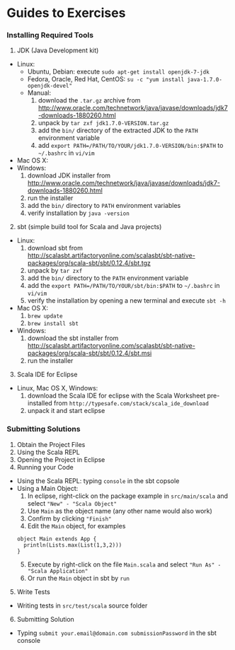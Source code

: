 Guides to Exercises
==================

### Installing Required Tools

1. JDK (Java Development kit)
  * Linux:
    * Ubuntu, Debian: execute `sudo apt-get install openjdk-7-jdk`
    * Fedora, Oracle, Red Hat, CentOS: `su -c "yum install java-1.7.0-openjdk-devel"`
    * Manual:
      1. download the `.tar.gz` archive from http://www.oracle.com/technetwork/java/javase/downloads/jdk7-downloads-1880260.html
      2. unpack by `tar zxf jdk1.7.0-VERSION.tar.gz`
      3. add the `bin/` directory of the extracted JDK to the `PATH` environment variable
      4. add `export PATH=/PATH/TO/YOUR/jdk1.7.0-VERSION/bin:$PATH` to `~/.bashrc` in `vi/vim`
  * Mac OS X: 
  * Windows:
    1. download JDK installer from http://www.oracle.com/technetwork/java/javase/downloads/jdk7-downloads-1880260.html
    2. run the installer
    3. add the `bin/` directory to `PATH` environment variables
    4. verify installation by `java -version`
2. sbt (simple build tool for Scala and Java projects)
  * Linux:
    1. download sbt from http://scalasbt.artifactoryonline.com/scalasbt/sbt-native-packages/org/scala-sbt/sbt/0.12.4/sbt.tgz
    2. unpack by `tar zxf `
    3. add the `bin/` directory to the `PATH` environment variable
    4. add the `export PATH=/PATH/TO/YOUR/sbt/bin:$PATH` to `~/.bashrc` in `vi/vim`
    5. verify the installation by opening a new terminal and execute `sbt -h`
  * Mac OS X:
    1. `brew update`
    2. `brew install sbt`
  * Windows:
    1. download the sbt installer from http://scalasbt.artifactoryonline.com/scalasbt/sbt-native-packages/org/scala-sbt/sbt/0.12.4/sbt.msi
    2. run the installer
3. Scala IDE for Eclipse
  * Linux, Mac OS X, Windows: 
    1. download the Scala IDE for eclipse with the Scala Worksheet pre-installed from `http://typesafe.com/stack/scala_ide_download`
    2. unpack it and start eclipse

### Submitting Solutions

1. Obtain the Project Files
2. Using the Scala REPL
3. Opening the Project in Eclipse
4. Running your Code
  * Using the Scala REPL: typing `console` in the sbt copsole
  * Using a Main Object:
    1. In eclipse, right-click on the package example in `src/main/scala` and select `"New" - "Scala Object"`
    2. Use `Main` as the object name (any other name would also work)
    3. Confirm by clicking `"Finish"`
    4. Edit the `Main` object, for examples
    ```
    object Main extends App {
      println(Lists.max(List(1,3,2)))
    }
    ```
    5. Execute by right-click on the file `Main.scala` and select `"Run As" - "Scala Application"`
    6. Or run the `Main` object in sbt by `run`
5. Write Tests
  * Writing tests in `src/test/scala` source folder
6. Submitting Solution
  * Typing `submit your.email@domain.com submissionPassword` in the sbt console
